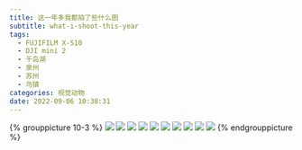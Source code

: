 ```yaml
---
title: 这一年多我都拍了些什么图
subtitle: what-i-shoot-this-year
tags:
  - FUJIFILM X-S10
  - DJI mini 2
  - 千岛湖
  - 泉州
  - 苏州
  - 乌镇
categories: 视觉动物
date: 2022-09-06 10:38:31
---
```


{% grouppicture 10-3 %}
![](https://slides.maples7.com/resource/img/2022-8/photo1.JPG)
![](https://slides.maples7.com/resource/img/2022-8/photo2.JPG)
![](https://slides.maples7.com/resource/img/2022-8/photo4.JPG)
![](https://slides.maples7.com/resource/img/2022-8/photo5.JPG)
![](https://slides.maples7.com/resource/img/2022-8/photo6.JPG)
![](https://slides.maples7.com/resource/img/2022-8/photo3.JPG)
![](https://slides.maples7.com/resource/img/2022-8/photo10.JPG)
![](https://slides.maples7.com/resource/img/2022-8/photo7.JPG)
![](https://slides.maples7.com/resource/img/2022-8/photo8.JPG)
![](https://slides.maples7.com/resource/img/2022-8/photo9.JPG)
{% endgrouppicture %}
